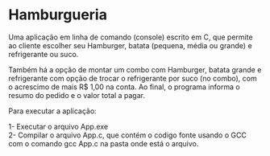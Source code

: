 # Hamburgueria

Uma aplicação em linha de comando (console) escrito em C, que permite ao cliente
escolher seu Hamburger, batata (pequena,
média ou grande) e refrigerante ou suco.

Também há a opção de montar um
combo com Hamburger, batata grande e
refrigerante com opção de trocar o refrigerante por suco
(no combo), com o acrescimo de  mais R$ 1,00
na conta.
Ao final, o programa informa o resumo do pedido e o valor
total a pagar.

Para executar a aplicação:

1- Executar o arquivo App.exe<br>
2- Compilar o arquivo App.c, que contém o codigo fonte usando o GCC com o comando gcc App.c na pasta onde está o arquivo.
